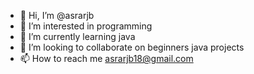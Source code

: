 - 👋 Hi, I’m @asrarjb
- 👀 I’m interested in programming
- 🌱 I’m currently learning java
- 💞️ I’m looking to collaborate on beginners java projects
- 📫 How to reach me asrarjb18@gmail.com

<!---
asrarjb/asrarjb is a ✨ special ✨ repository because its `README.md` (this file) appears on your GitHub profile.
You can click the Preview link to take a look at your changes.
--->
